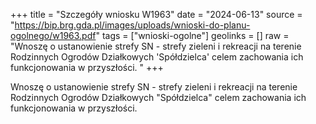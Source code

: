 +++
title = "Szczegóły wniosku W1963"
date = "2024-06-13"
source = "https://bip.brg.gda.pl/images/uploads/wnioski-do-planu-ogolnego/w1963.pdf"
tags = ["wnioski-ogolne"]
geolinks = []
raw = "Wnoszę o ustanowienie strefy SN - strefy zieleni i rekreacji na terenie Rodzinnych Ogrodów Działkowych 'Spółdzielca' celem zachowania ich funkcjonowania w przyszłości. "
+++

Wnoszę o ustanowienie strefy SN - strefy zieleni i rekreacji na terenie Rodzinnych
Ogrodów Działkowych "Spółdzielca" celem zachowania ich funkcjonowania w przyszłości.



